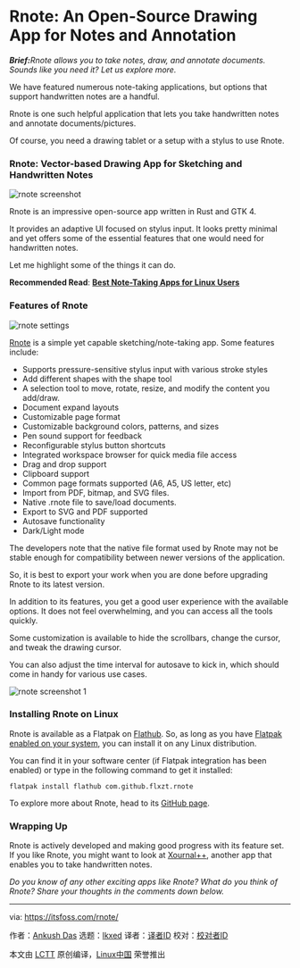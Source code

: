 [#]: subject: "Rnote: An Open-Source Drawing App for Notes and Annotation"
[#]: via: "https://itsfoss.com/rnote/"
[#]: author: "Ankush Das https://itsfoss.com/author/ankush/"
[#]: collector: "lkxed"
[#]: translator: " "
[#]: reviewer: " "
[#]: publisher: " "
[#]: url: " "

Rnote: An Open-Source Drawing App for Notes and Annotation
======

**_Brief:_**_Rnote allows you to take notes, draw, and annotate documents. Sounds like you need it? Let us explore more._

We have featured numerous note-taking applications, but options that support handwritten notes are a handful.

Rnote is one such helpful application that lets you take handwritten notes and annotate documents/pictures.

Of course, you need a drawing tablet or a setup with a stylus to use Rnote.

### Rnote: Vector-based Drawing App for Sketching and Handwritten Notes

![rnote screenshot][1]

Rnote is an impressive open-source app written in Rust and GTK 4.

It provides an adaptive UI focused on stylus input. It looks pretty minimal and yet offers some of the essential features that one would need for handwritten notes.

Let me highlight some of the things it can do.

**Recommended Read**: [**Best Note-Taking Apps for Linux Users**][2]

### Features of Rnote

![rnote settings][3]

[Rnote][4] is a simple yet capable sketching/note-taking app. Some features include:

- Supports pressure-sensitive stylus input with various stroke styles
- Add different shapes with the shape tool
- A selection tool to move, rotate, resize, and modify the content you add/draw.
- Document expand layouts
- Customizable page format
- Customizable background colors, patterns, and sizes
- Pen sound support for feedback
- Reconfigurable stylus button shortcuts
- Integrated workspace browser for quick media file access
- Drag and drop support
- Clipboard support
- Common page formats supported (A6, A5, US letter, etc)
- Import from PDF, bitmap, and SVG files.
- Native .rnote file to save/load documents.
- Export to SVG and PDF supported
- Autosave functionality
- Dark/Light mode

The developers note that the native file format used by Rnote may not be stable enough for compatibility between newer versions of the application.

So, it is best to export your work when you are done before upgrading Rnote to its latest version.

In addition to its features, you get a good user experience with the available options. It does not feel overwhelming, and you can access all the tools quickly. 

Some customization is available to hide the scrollbars, change the cursor, and tweak the drawing cursor.

You can also adjust the time interval for autosave to kick in, which should come in handy for various use cases.

![rnote screenshot 1][5]

### Installing Rnote on Linux

Rnote is available as a Flatpak on [Flathub][6]. So, as long as you have [Flatpak enabled on your system][7], you can install it on any Linux distribution.

You can find it in your software center (if Flatpak integration has been enabled) or type in the following command to get it installed:

```
flatpak install flathub com.github.flxzt.rnote
```

To explore more about Rnote, head to its [GitHub page][8].

### Wrapping Up

Rnote is actively developed and making good progress with its feature set. If you like Rnote, you might want to look at [Xournal++][9], another app that enables you to take handwritten notes.

_Do you know of any other exciting apps like Rnote? What do you think of Rnote? Share your thoughts in the comments down below._

--------------------------------------------------------------------------------

via: https://itsfoss.com/rnote/

作者：[Ankush Das][a]
选题：[lkxed][b]
译者：[译者ID](https://github.com/译者ID)
校对：[校对者ID](https://github.com/校对者ID)

本文由 [LCTT](https://github.com/LCTT/TranslateProject) 原创编译，[Linux中国](https://linux.cn/) 荣誉推出

[a]: https://itsfoss.com/author/ankush/
[b]: https://github.com/lkxed
[1]: https://itsfoss.com/wp-content/uploads/2022/11/rnote-screenshot.png
[2]: https://itsfoss.com/note-taking-apps-linux/
[3]: https://itsfoss.com/wp-content/uploads/2022/11/rnote-settings.png
[4]: https://rnote.flxzt.net
[5]: https://itsfoss.com/wp-content/uploads/2022/11/rnote-screenshot-1.png
[6]: https://flathub.org/apps/details/com.github.flxzt.rnote
[7]: https://itsfoss.com/flatpak-guide/
[8]: https://github.com/flxzt/rnote
[9]: https://xournalpp.github.io
